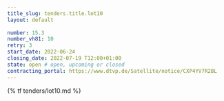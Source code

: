 ```yaml
---
title_slug: tenders.title.lot10
layout: default
   
number: 15.3
number_vh81: 10
retry: 3
start_date: 2022-06-24
closing_date: 2022-07-19 T12:00+01:00
state: open # open, upcoming or closed
contracting_portal: https://www.dtvp.de/Satellite/notice/CXP4YV7R2BL
---
```


{% tf tenders/lot10.md %}